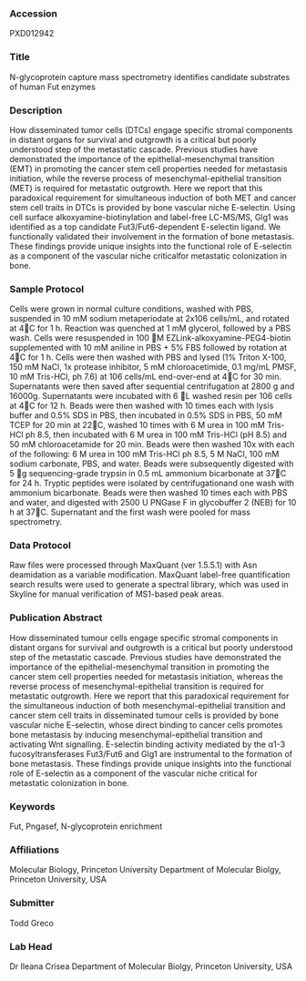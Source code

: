 ### Accession
PXD012942

### Title
N-glycoprotein capture mass spectrometry identifies candidate substrates of human Fut enzymes

### Description
How disseminated tumor cells (DTCs) engage specific stromal components in distant organs for survival and outgrowth is a critical but poorly understood step of the metastatic cascade. Previous studies have demonstrated the importance of the epithelial-mesenchymal transition (EMT) in promoting the cancer stem cell properties needed for metastasis initiation, while the reverse process of mesenchymal-epithelial transition (MET) is required for metastatic outgrowth. Here we report that this paradoxical requirement for simultaneous induction of both MET and cancer stem cell traits in DTCs is provided by bone vascular niche E-selectin. Using cell surface alkoxyamine-biotinylation and label-free LC-MS/MS, Glg1 was identified as a top candidate Fut3/Fut6-dependent E-selectin ligand. We functionally validated their involvement in the formation of bone metastasis. These findings provide unique insights into the functional role of E-selectin as a component of the vascular niche criticalfor metastatic colonization in bone.

### Sample Protocol
Cells were grown in normal culture conditions, washed with PBS, suspended in 10 mM sodium metaperiodate at 2x106 cells/mL, and rotated at 4C for 1 h. Reaction was quenched at 1 mM glycerol, followed by a PBS wash. Cells were resuspended in 100 M EZLink-alkoxyamine-PEG4-biotin supplemented with 10 mM aniline in PBS + 5% FBS followed by rotation at 4C for 1 h. Cells were then washed with PBS and lysed (1% Triton X-100, 150 mM NaCl, 1x protease inhibitor, 5 mM chloroacetimide, 0.1 mg/mL PMSF, 10 mM Tris-HCl, ph 7.6) at 106 cells/mL end-over-end at 4C for 30 min. Supernatants were then saved after sequential centrifugation at 2800 g and 16000g. Supernatants were incubated with 6 L washed resin per 106 cells at 4C for 12 h. Beads were then washed with 10 times each with lysis buffer and 0.5% SDS in PBS, then incubated in 0.5% SDS in PBS, 50 mM TCEP for 20 min at 22C, washed 10 times with 6 M urea in 100 mM Tris-HCl ph 8.5, then incubated with 6 M urea in 100 mM Tris-HCl (pH 8.5) and 50 mM chloroacetamide for 20 min. Beads were then washed 10x with each of the following: 6 M urea in 100 mM Tris-HCl ph 8.5, 5 M NaCl, 100 mM sodium carbonate, PBS, and water. Beads were subsequently digested with 5 g sequencing-grade trypsin in 0.5 mL ammonium bicarbonate at 37C for 24 h. Tryptic peptides were isolated by centrifugationand one wash with ammonium bicarbonate. Beads were then washed 10 times each with PBS and water, and digested with 2500 U PNGase F in glycobuffer 2 (NEB) for 10 h at 37C. Supernatant and the first wash were pooled for mass spectrometry.

### Data Protocol
Raw files were processed through MaxQuant (ver 1.5.5.1) with Asn deamidation as a variable modification. MaxQuant label-free quantification search results were used to generate a spectral library, which was used in Skyline for manual verification of MS1-based peak areas.

### Publication Abstract
How disseminated tumour cells engage specific stromal components in distant organs for survival and outgrowth is a critical but poorly understood step of the metastatic cascade. Previous studies have demonstrated the importance of the epithelial-mesenchymal transition in promoting the cancer stem cell properties needed for metastasis initiation, whereas the reverse process of mesenchymal-epithelial transition is required for metastatic outgrowth. Here we report that this paradoxical requirement for the simultaneous induction of both mesenchymal-epithelial transition and cancer stem cell traits in disseminated tumour cells is provided by bone vascular niche E-selectin, whose direct binding to cancer cells promotes bone metastasis by inducing mesenchymal-epithelial transition and activating Wnt signalling. E-selectin binding activity mediated by the &#x3b1;1-3 fucosyltransferases Fut3/Fut6 and Glg1 are instrumental to the formation of bone metastasis. These findings provide unique insights into the functional role of E-selectin as a component of the vascular niche critical for metastatic colonization in bone.

### Keywords
Fut, Pngasef, N-glycoprotein enrichment

### Affiliations
Molecular Biology, Princeton University
Department of Molecular Biolgy, Princeton University, USA

### Submitter
Todd Greco

### Lab Head
Dr Ileana Crisea
Department of Molecular Biolgy, Princeton University, USA


